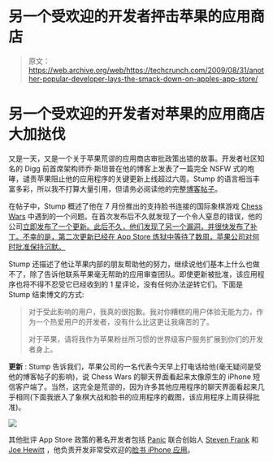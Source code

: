 # 另一个受欢迎的开发者抨击苹果的应用商店 

> 原文：<https://web.archive.org/web/https://techcrunch.com/2009/08/31/another-popular-developer-lays-the-smack-down-on-apples-app-store/>

# 另一个受欢迎的开发者对苹果的应用商店大加挞伐

又是一天，又是一个关于苹果荒谬的应用商店审批政策出错的故事。开发者社区知名的 Digg 前首席架构师乔·斯坦普在他的博客上发表了一篇完全 NSFW 式的咆哮，谴责苹果阻止他的应用程序的关键更新上线超过六周。Stump 的语言相当丰富多彩，所以我不打算大量引用，但请务必阅读他的完整[博客帖子](https://web.archive.org/web/20221207191434/http://www.joestump.net/2009/08/pass-the-lubricant-as-were-getting-fucked-by-apple-too.html)。

在帖子中，Stump 概述了他在 7 月份推出的支持脸书连接的国际象棋游戏 [Chess Wars](https://web.archive.org/web/20221207191434/http://www.beta.techcrunch.com/2009/07/20/joe-stumps-blunder-move-introduces-chess-wars-for-iphone/) 中遇到的一个问题。在首次发布后不久就发现了一个令人窒息的错误，他的公司[立即发布了一个更新。此后不久，他们发现了另一个漏洞，并很快发布了补丁。不幸的是，第二次更新已经在 App Store 炼狱中等待了数周，苹果公司对何时批准保持沉默。](https://web.archive.org/web/20221207191434/http://blundermove.com/)

Stump 还描述了他让苹果内部的朋友帮助他的努力，继续说他们基本上什么也做不了，除了告诉他联系苹果毫无帮助的应用审查团队。即使更新被批准，该应用程序也将不得不忍受它已经收到的 1 星评论，没有任何办法逆转它们。下面是 Stump 结束博文的方式:

> 对于受此影响的用户，我真的很抱歉。我对你糟糕的用户体验无能为力，作为一个热爱用户的开发者，没有什么比这更让我痛苦的了。
> 
> 对于苹果，请将我作为苹果粉丝所习惯的世界级客户服务扩展到你们的开发者身上。

**更新** : Stump 告诉我们，苹果公司的一名代表今天早上打电话给他(毫无疑问是受他的博客帖子的影响)，说 Chess Wars 的聊天界面看起来太像原生的 iPhone 短信客户端了。当然，这完全是荒谬的，因为许多其他应用程序的聊天界面看起来几乎相同(下面我嵌入了象棋大战和脸书的应用程序的截图，该应用程序上周获得批准)。

![](img/d7e431c34ed43614839b1a5e60dcbc9f.png)

其他批评 App Store 政策的著名开发者包括 [Panic](https://web.archive.org/web/20221207191434/http://www.panic.com/) 联合创始人 [Steven Frank](https://web.archive.org/web/20221207191434/http://www.beta.techcrunch.com/2009/07/30/fed-up-a-popular-mac-developer-quits-the-iphone/) 和 [Joe Hewitt](https://web.archive.org/web/20221207191434/http://www.beta.techcrunch.com/2009/08/24/facebook-app-developer-to-apple-tear-down-this-app-store-wall/) ，他负责开发非常受欢迎的[脸书 iPhone 应用](https://web.archive.org/web/20221207191434/http://www.beta.techcrunch.com/2009/08/27/worth-the-wait-new-facebook-iphone-app-sneaks-in-some-last-minute-changes/)。
